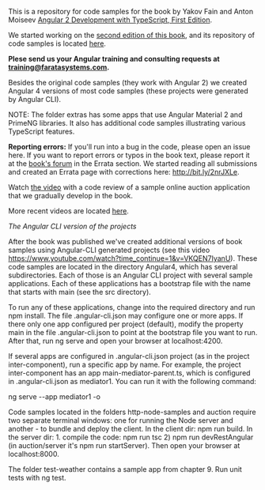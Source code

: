This is a repository for code samples for the book by Yakov Fain and Anton Moiseev <a href="https://www.amazon.com/Angular-Development-TypeScript-Yakov-Fain/dp/1617293121">Angular 2 Development with TypeScript, First Edition</a>. 

We started working on the [second edition of this book](https://www.manning.com/books/angular-development-with-typescript-second-edition), and its repository of code samples is located [here](https://github.com/Farata/angulartypescript).

**Plese send us your Angular training and consulting requests at training@faratasystems.com.** 

Besides the original code samples (they work with Angular 2) we created Angular 4 versions of most code samples (these projects were generated by Angular CLI). 

NOTE: The folder extras has some apps that use Angular Material 2 and PrimeNG libraries. It also has additional code samples illustrating various TypeScript features.

**Reporting errors:**  If you'll run into a bug in the code, please open an issue here. If you want to report errors or typos in the book text, please report it at the <a href="https://forums.manning.com/forums/angular-2-development-with-typescript">book's forum</a> in the Errata section. We started reading all submissions and created an Errata page with corrections here: http://bit.ly/2nrJXLe. 

Watch [the video](https://youtu.be/I809tajbVk4) with a code review of a sample online auction application that we gradually develop in the book.

More recent videos are located [here](https://yakovfain.com/2016/12/05/online-angular-workshops-for-your-organiation/).

*The Angular CLI version of the projects*

After the book was published we've created additional versions of book samples using Angular-CLI generated projects (see this video https://www.youtube.com/watch?time_continue=1&v=VKQEN7IyanU). These code samples are located in the directory Angular4, which has several subdirectories. Each of those is an Angular CLI project with several sample applications. Each of these applications has a bootstrap file with the name that starts with main (see the src directory). 

To run any of these applications, change into the required directory and run npm install. The file .angular-cli.json may configure one or more apps. If there only one app configured per project (default),  modify the property main in the file  .angular-cli.json to point at the bootstrap file you want to run.
After that, run ng serve and open your browser at localhost:4200.

If several apps are configured in .angular-cli.json project (as in the project inter-component), run a specific app by name. For example, the project inter-component has an app main-mediator-parent.ts, which is configured in .angular-cli.json as mediator1. You can run it with the following command: 

ng serve --app mediator1 -o

Code samples located in the folders http-node-samples and auction require two separate terminal windows: one for running the Node server and another - to bundle and deploy the client. 
In the client dir: npm run build. In the server dir: 1. compile the code: npm run tsc 2) npm run devRestAngular (in auction/server it's npm run startServer). Then open your browser at localhost:8000.

The folder test-weather contains a sample app from chapter 9. Run unit tests with ng test.
